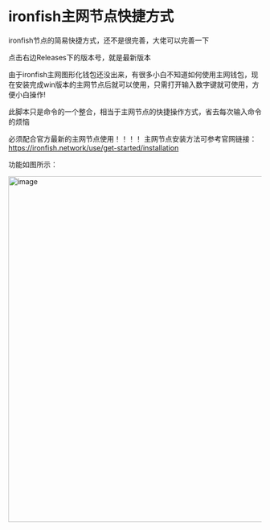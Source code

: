 # ironfish主网节点快捷方式
ironfish节点的简易快捷方式，还不是很完善，大佬可以完善一下

点击右边Releases下的版本号，就是最新版本

由于ironfish主网图形化钱包还没出来，有很多小白不知道如何使用主网钱包，现在安装完成win版本的主网节点后就可以使用，只需打开输入数字键就可使用，方便小白操作!

此脚本只是命令的一个整合，相当于主网节点的快捷操作方式，省去每次输入命令的烦恼

必须配合官方最新的主网节点使用！！！！
主网节点安装方法可参考官网链接：https://ironfish.network/use/get-started/installation

功能如图所示：


<img width="688" alt="image" src="https://user-images.githubusercontent.com/84656053/233825630-4524f7d0-3dc7-487e-98b0-89aa9308136a.png">

